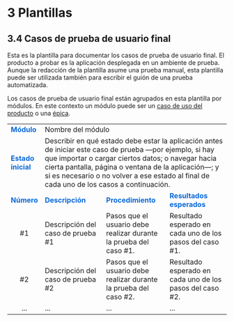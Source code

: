 # 3 Plantillas

## 3.4 Casos de prueba de usuario final

Esta es la plantilla para documentar los casos de prueba de usuario final. El
producto a probar es la aplicación desplegada en un ambiente de prueba. Aunque
la redacción de la plantilla asume una prueba manual, esta plantilla puede ser
utilizada también para escribir el guión de una prueba automatizada.

Los casos de prueba de usuario final están agrupados en esta plantilla por
módulos. En este contexto un módulo puede ser un [caso de uso del
producto](/4_Conceptos/4_Caso_de_uso_del_producto.md) o una
[épica](/4_Conceptos/4_Epica.md).

<table>
    <tr>
        <td style="color:#0969DA">
            <b>Módulo</b>
        </td>
        <td colspan=3>
            Nombre del módulo
        </td>
    </tr>
    <tr>
        <td style="color:#0969DA">
            <b>Estado inicial</b>
        </td>
        <td colspan=3>
            Describir en qué estado debe estar la aplicación antes de iniciar
            este caso de prueba —por ejemplo, si hay que importar o cargar
            ciertos datos; o navegar hacia cierta pantalla, página o ventana de
            la aplicación—; y si es necesario o no volver a ese estado al final
            de cada uno de los casos a continuación.
        </td>
    </tr>
    <tr>
        <td style="color:#0969DA">
            <b>Número</b>
        </td>
        <td td style="color:#0969DA">
            <b>Descripción</b>
        </td>
        <td td style="color:#0969DA">
            <b>Procedimiento</b>
        </td>
        <td td style="color:#0969DA">
            <b>Resultados esperados</b>
        </td>
    </tr>
    <tr>
        <td style="text-align: center">
            #1
        </td>
        <td width="30%">
            Descripción del caso de prueba #1
        </td>
        <td width="30%">
            Pasos que el usuario debe realizar durante la prueba del caso #1.
        </td>
        <td width="30%">
            Resultado esperado en cada uno de los pasos del caso #1.
        </td>
    </tr>
    <tr>
        <td style="text-align: center">
            #2
        </td>
        <td>
            Descripción del caso de prueba #2
        </td>
        <td>
            Pasos que el usuario debe realizar durante la prueba del caso #2.
        </td>
        <td>
            Resultado esperado en cada uno de los pasos del caso #2.
        </td>
    </tr>
    <tr>
        <td style="text-align: center">
            ...
        </td>
        <td>
            ...
        </td>
        <td>
            ...
        </td>
        <td>
            ...
        </td>
    </tr>
</table>
